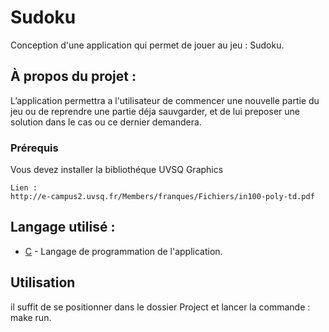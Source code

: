# Sudoku
Conception d'une application qui permet de jouer au jeu : Sudoku.

## À propos du projet :

L’application permettra a l'utilisateur de commencer une nouvelle partie du jeu ou de reprendre une partie déja sauvgarder,
et de lui preposer une solution dans le cas ou ce dernier demandera.

### Prérequis

Vous devez installer la bibliothéque UVSQ Graphics

```
Lien :
http://e-campus2.uvsq.fr/Members/franques/Fichiers/in100-poly-td.pdf

```

## Langage utilisé :

- [C](https://fr.wikipedia.org/wiki/C_(langage)) - Langage de programmation de l'application.

## Utilisation
il suffit de se positionner dans le dossier Project et lancer la commande : make run.

